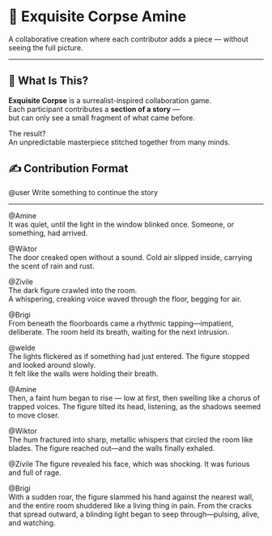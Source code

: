 # 🧩 Exquisite Corpse Amine

A collaborative creation where each contributor adds a piece — without seeing the full picture.

---

## 🌙 What Is This?

**Exquisite Corpse** is a surrealist-inspired collaboration game.  
Each participant contributes a **section of a story** —  
but can only see a small fragment of what came before.

The result?  
An unpredictable masterpiece stitched together from many minds.
## ✍️ Contribution Format

@user
Write something to continue the story

------------------
@Amine <br>
It was quiet, until the light in the window blinked once.
Someone, or something, had arrived.


@Wiktor <br>
The door creaked open without a sound.
Cold air slipped inside, carrying the scent of rain and rust.


@Zivile <br>
The dark figure crawled into the room.  
A whispering, creaking voice waved through the floor, begging for air.


@Brigi <br>
From beneath the floorboards came a rhythmic tapping—impatient, deliberate.
The room held its breath, waiting for the next intrusion.


@welde <br>
The lights flickered as if something had just entered. 
The figure stopped and looked around slowly.  
It felt like the walls were holding their breath.  

@Amine <br>
Then, a faint hum began to rise — low at first, then swelling like a chorus of trapped voices.
The figure tilted its head, listening, as the shadows seemed to move closer.

@Wiktor <br>
The hum fractured into sharp, metallic whispers that circled the room like blades. 
The figure reached out—and the walls finally exhaled.

@Zivile 
The figure revealed his face, which was shocking.
It was furious and full of rage.

@Brigi <br>
With a sudden roar, the figure slammed his hand against the nearest wall, and the entire room shuddered like a living thing in pain. From the cracks that spread outward, a blinding light began to seep through—pulsing, alive, and watching.










